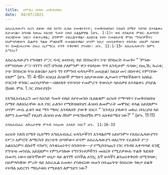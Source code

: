```yaml
---
title:  የምድረ በዳው መቅበዝበዝ
date:  04/07/2021
---
```


`እስራኤላውያን ሲናን ለቀው ወደ ከነዓን ሲጓዙ የመቁነጥነጥ; የመቅበዝበዝና የሐዘን ስሜት ሳያሳዩ እንዳልቀሩ ይታመናል። ከግብፅ ከወጡ ከአንድ ዓመት በላይ አልፏቸዋል (ዘኁ. 1:1)። ወደ ተስፋይቱ ምድር ለመግባት ተዘጋጅተው ነበር። ተቆጥረዋል; ደግሞም ተደራጅተዋል። አስደናቂ የሆኑ የመለኮታዊ ሞገስ ማሳያዎችንና የአምላካዊውን ሕልዎት ግልጽ ምልክቶች ተመልክተዋል። ሆኖም ከሲና መነሳታቸውን ተከትሎ ብዙም ሳይቆዩ ገና በመጀመሪያው ስፍራ ሲያማርሩ ተገኙ ጥቅሶቹን ያንብቡ: ዘኁ. 11:1-15። እስራኤላውያን ለምን አማረሩ?`

እስራኤላውያን የግብፅን ሥጋ; ዱባ; ሀብሃብ; ቀይ ሽንኩርትና ነጭ ሽንኩርት ተመኙ። “ ‘ምነው የምንበላው ሥጋ ባገኘን ኖሮ! በግብፅ ያለምንም ዋጋ የበላነው ዓሣ እንዲሁም ዱባው; በጢኹ; ኩራቱ; ነጭ ሽንኩርቱ ትዝ ይለናል። አሁን ግን የምግብ ፍላጎታችን ጠፍቷል፤ ከዚህ መና በስተቀር የምናየው የለም” (ዘኁ. 11: 4-6)። እነዚህ ሕዝቦች ምግቡን አስታውሰው ሊታመን የማይችለውን አስከፊ የባርነት ቀንበር መርሳታቸው--በለየለት የተሳሳተ የመምረጥ ትውስታ ሳይሰቃዩ እንዳልቀሩ ያሳያል (ከዘፀ. ምዕ. 1 ጋር ያስተያዩ)።

የእግዚአብሔርን መና ከአንድ ዓመት በላይ እየተመገቡ ቢዘልቁም ዕረፍት የማጣትና የመቅበዝበዝ ስሜት ስለነበራቸው ሌላ ነገር ፈለጉ። የሚቅበዘበዝን ሕዝብ ለመምራት መሞከር ቀላል አይደለም። ሆኖም ሙሴ ፊቱን ወደ ማን ማዞር እንዳለበት ያውቅ ነበር። “ ‘እንዲህ ያለውን መከራ በባሪያህ ላይ ለምን አመጣህ? የዚህን ሕዝብ ሁሉ ሸክም የጫንክብኝስ ምን አስቀይሜህ ነው?’ ” (ዘኁ. 11:11)

`እግዚአብሔር ለቅሬታዎቹ ምላሽ የሰጠው እንዴት ነበር? ዘኁ. 11:16-33`

ዕረፍት የለሽ ስሜት ሲሰማን እግዚአብሔር ፍላጎታችንን እንዳልሰማ አይሆንም። የእስራኤላውያንን የሥጋ አምሮት ለማርካት ድርጭት ሰጣቸው። ሆኖም እስራኤላውያን በእርግጥ የፈለጉት ሥጋ አልነበረም። ደስተኛ ሳንሆን; ስንቁነጠነጥና ስንበሳጭ--ያ የሚያበሳጨን ነገር የጉዳዩ አቀጣጣይ እንጂ የግጭቱ መንስኤ አይደለም። የምንታገለው የግንኙነቶቻችንን መሰረት የሚያቃውስ ጥልቅ ጉድለት በመኖሩ ነው። በየትኛውም ሁኔታ ላይ ልንገኝ ብንችል እንኳ; እኛ ሁላችን ልንጠነቀቅበት በሚገባው; በአምላካዊው ምሪት ላይ እስራኤል አመጸ።  ያሳለፍነው ዘመን በተጨባጭ ከነበረው ገጽታ ይልቅ የተሻለ አድርገን ማስታወስ የሚቀለን ለምንድን ነው?